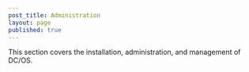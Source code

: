 ```yaml
---
post_title: Administration
layout: page
published: true
---
```


This section covers the installation, administration, and management of DC/OS.